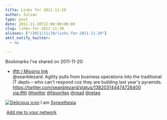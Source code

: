 ```yaml
---
title: Links for 2011-11-20
author: Julian
type: post
date: 2011-11-20T22:00:00+00:00
slug: links-for-2011-11-20 
aliases: ["/2011/11/20/links-for-2011-11-20"]
aktt_notify_twitter:
  - no

---
```

Bookmarks I&#8217;ve shared on 2011-11-20:

  * [ifttt / Missing link][1]  
    @seanblezard: Agility pulls from business operations into the traditional IT depts &#8211; who can't respond coz they are building last year's pyramids. https://twitter.com/seanblezard/status/138203144474726400  
    [via:ifttt][2]  [@twitter][3]  [@favorites][4]  [@read][5]  [@retag][6] 

<p class="deliciouslink">
  <a href="https://del.icio.us/synesthesia" title="See all my bookmarks on del.icio.us"><img src="https://www.synesthesia.co.uk/images/deliciousicon.jpg" alt="Delicious icon" /></a>&nbsp;I am <a href="https://del.icio.us/synesthesia" title="See all my bookmarks on del.icio.us">Synesthesia</a>
</p>

<p class="deliciouslink">
  <a href="https://del.icio.us/network?add=synesthesia" title="Add me to your del.icio.us network"><img src="https://www.synesthesia.co.uk/images/add.gif" alt="" /></a>&nbsp;<a href="https://del.icio.us/network?add=synesthesia" title="Add me to your del.icio.us network">Add me to your network</a>
</p>

 [1]: https://ifttt.com/missing_link?1321785896
 [2]: https://www.delicious.com/synesthesia/via%3Aifttt
 [3]: https://www.delicious.com/synesthesia/+%40twitter
 [4]: https://www.delicious.com/synesthesia/+%40favorites
 [5]: https://www.delicious.com/synesthesia/+%40read
 [6]: https://www.delicious.com/synesthesia/+%40retag